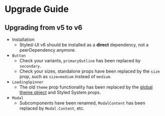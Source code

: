 # Upgrade Guide

## Upgrading from v5 to v6

- Installation
  - Styled-UI v6 should be installed as a **direct** dependency, not a peerDependency anymore.
- `Button`
  - Check your variants, `primaryOutline` has been replaced by `secondary`.
  - Check your sizes, standalone props have been replaced by the `size` prop, such as `size=medium` instead of `medium`.
- `LoadingSpinner`
  - The old `theme` prop functionality has been replaced by the [global theme object](https://faithlife.github.io/styled-ui/#/theme) and Styled System props.
- `Modal`
  - Subcomponents have been renamed, `ModalContent` has been replaced by `Modal.Content`, etc.
